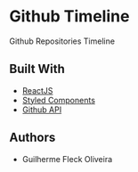 # Github Timeline

Github Repositories Timeline

## Built With

* [ReactJS](https://reactjs.org/)
* [Styled Components](https://styled-components.com/)
* [Github API](https://docs.github.com/pt/rest)

## Authors

* Guilherme Fleck Oliveira
